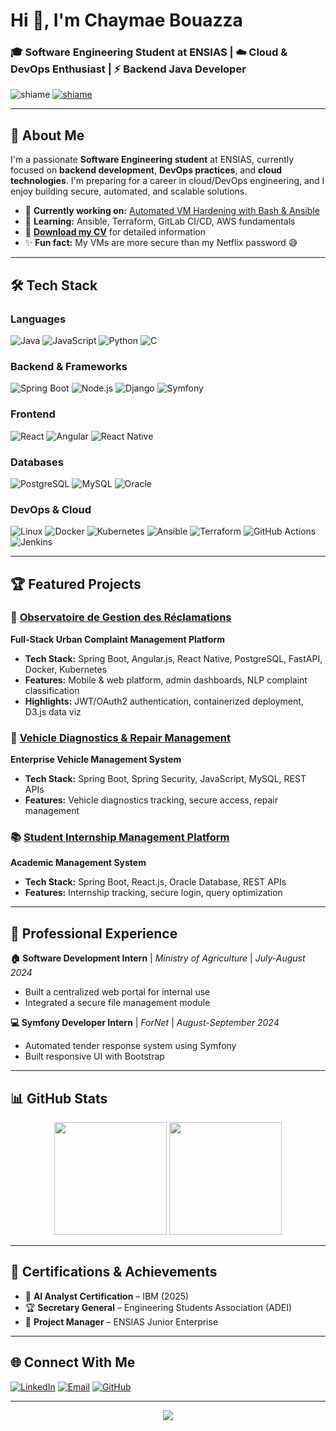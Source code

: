 # Hi 👋, I'm Chaymae Bouazza

### 🎓 Software Engineering Student at ENSIAS | ☁️ Cloud & DevOps Enthusiast | ⚡ Backend Java Developer

<p align="left"> 
  <img src="https://komarev.com/ghpvc/?username=shiame&label=Profile%20views&color=0e75b6&style=flat" alt="shiame" />
  <a href="https://github.com/ryo-ma/github-profile-trophy"><img src="https://github-profile-trophy.vercel.app/?username=shiame&theme=flat&no-frame=true&margin-w=15" alt="shiame" /></a> 
</p>

---

## 🚀 About Me

I'm a passionate **Software Engineering student** at ENSIAS, currently focused on **backend development**, **DevOps practices**, and **cloud technologies**. I'm preparing for a career in cloud/DevOps engineering, and I enjoy building secure, automated, and scalable solutions.

- 🔭 **Currently working on:** [Automated VM Hardening with Bash & Ansible](https://github.com/Shiame/vm-hardening-automation)
- 🌱 **Learning:** Ansible, Terraform, GitLab CI/CD, AWS fundamentals
- 📄 **[Download my CV](https://github.com/Shiame/Shiame/raw/main/assets/chaymae_bouazza_cv_en.pdf)** for detailed information
- ✨ **Fun fact:** My VMs are more secure than my Netflix password 😅

---

## 🛠️ Tech Stack

### **Languages**
![Java](https://img.shields.io/badge/Java-ED8B00?style=for-the-badge&logo=java&logoColor=white)
![JavaScript](https://img.shields.io/badge/JavaScript-F7DF1E?style=for-the-badge&logo=javascript&logoColor=black)
![Python](https://img.shields.io/badge/Python-3776AB?style=for-the-badge&logo=python&logoColor=white)
![C](https://img.shields.io/badge/C-00599C?style=for-the-badge&logo=c&logoColor=white)

### **Backend & Frameworks**
![Spring Boot](https://img.shields.io/badge/Spring_Boot-6DB33F?style=for-the-badge&logo=spring-boot&logoColor=white)
![Node.js](https://img.shields.io/badge/Node.js-43853D?style=for-the-badge&logo=node.js&logoColor=white)
![Django](https://img.shields.io/badge/Django-092E20?style=for-the-badge&logo=django&logoColor=white)
![Symfony](https://img.shields.io/badge/Symfony-000000?style=for-the-badge&logo=symfony&logoColor=white)

### **Frontend**
![React](https://img.shields.io/badge/React-20232A?style=for-the-badge&logo=react&logoColor=61DAFB)
![Angular](https://img.shields.io/badge/Angular-DD0031?style=for-the-badge&logo=angular&logoColor=white)
![React Native](https://img.shields.io/badge/React_Native-20232A?style=for-the-badge&logo=react&logoColor=61DAFB)

### **Databases**
![PostgreSQL](https://img.shields.io/badge/PostgreSQL-316192?style=for-the-badge&logo=postgresql&logoColor=white)
![MySQL](https://img.shields.io/badge/MySQL-00000F?style=for-the-badge&logo=mysql&logoColor=white)
![Oracle](https://img.shields.io/badge/Oracle-F80000?style=for-the-badge&logo=oracle&logoColor=white)

### **DevOps & Cloud**
![Linux](https://img.shields.io/badge/Linux-FCC624?style=for-the-badge&logo=linux&logoColor=black)
![Docker](https://img.shields.io/badge/Docker-2496ED?style=for-the-badge&logo=docker&logoColor=white)
![Kubernetes](https://img.shields.io/badge/Kubernetes-326CE5?style=for-the-badge&logo=kubernetes&logoColor=white)
![Ansible](https://img.shields.io/badge/Ansible-EE0000?style=for-the-badge&logo=ansible&logoColor=white)
![Terraform](https://img.shields.io/badge/Terraform-844FBA?style=for-the-badge&logo=terraform&logoColor=white)
![GitHub Actions](https://img.shields.io/badge/GitHub_Actions-2088FF?style=for-the-badge&logo=github-actions&logoColor=white)
![Jenkins](https://img.shields.io/badge/Jenkins-D24939?style=for-the-badge&logo=jenkins&logoColor=white)

---

## 🏆 Featured Projects

### 🏢 [Observatoire de Gestion des Réclamations](https://github.com/Shiame/complaint-management-observatory)
**Full-Stack Urban Complaint Management Platform**
- **Tech Stack:** Spring Boot, Angular.js, React Native, PostgreSQL, FastAPI, Docker, Kubernetes
- **Features:** Mobile & web platform, admin dashboards, NLP complaint classification
- **Highlights:** JWT/OAuth2 authentication, containerized deployment, D3.js data viz

### 🔧 [Vehicle Diagnostics & Repair Management](https://github.com/Shiame/vehicle-repair-system)
**Enterprise Vehicle Management System**
- **Tech Stack:** Spring Boot, Spring Security, JavaScript, MySQL, REST APIs
- **Features:** Vehicle diagnostics tracking, secure access, repair management

### 📚 [Student Internship Management Platform](https://github.com/Shiame/internship-management)
**Academic Management System**
- **Tech Stack:** Spring Boot, React.js, Oracle Database, REST APIs
- **Features:** Internship tracking, secure login, query optimization

---

## 💼 Professional Experience

**🏠 Software Development Intern** | *Ministry of Agriculture* | *July-August 2024*
- Built a centralized web portal for internal use
- Integrated a secure file management module

**💻 Symfony Developer Intern** | *ForNet* | *August-September 2024*
- Automated tender response system using Symfony
- Built responsive UI with Bootstrap

---

## 📊 GitHub Stats

<div align="center">
  <img height="180em" src="https://github-readme-stats.vercel.app/api?username=shiame&show_icons=true&theme=tokyonight&include_all_commits=true&count_private=true"/>
  <img height="180em" src="https://github-readme-stats.vercel.app/api/top-langs/?username=shiame&layout=compact&langs_count=8&theme=tokyonight"/>
</div>


---

## 🏅 Certifications & Achievements

- 🤖 **AI Analyst Certification** – IBM (2025)
- 🏆 **Secretary General** – Engineering Students Association (ADEI)
- 💼 **Project Manager** – ENSIAS Junior Enterprise

---

## 🌐 Connect With Me

[![LinkedIn](https://img.shields.io/badge/LinkedIn-0077B5?style=for-the-badge&logo=linkedin&logoColor=white)](https://linkedin.com/in/chaymae-bouazza-2aab4b265)
[![Email](https://img.shields.io/badge/Email-D14836?style=for-the-badge&logo=gmail&logoColor=white)](mailto:bouazzachaimae81@gmail.com)
[![GitHub](https://img.shields.io/badge/GitHub-100000?style=for-the-badge&logo=github&logoColor=white)](https://github.com/Shiame)

---

<div align="center">
  <img src="https://capsule-render.vercel.app/api?type=waving&color=gradient&height=100&section=footer"/>
</div>
